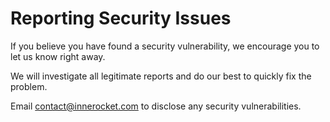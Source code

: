 # Reporting Security Issues

If you believe you have found a security vulnerability, we encourage you to let us know right away.

We will investigate all legitimate reports and do our best to quickly fix the problem.

Email contact@innerocket.com to disclose any security vulnerabilities.
